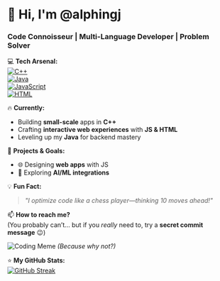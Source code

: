 # 👋 Hi, I'm **@alphingj**  
### **Code Connoisseur | Multi-Language Developer | Problem Solver**  

💻 **Tech Arsenal:**  
[![C++](https://img.shields.io/badge/C++-Expert-blue?logo=c%2B%2B&logoColor=white)](https://en.cppreference.com/)  
[![Java](https://img.shields.io/badge/Java-Proficient-orange?logo=openjdk)](https://www.java.com/)  
[![JavaScript](https://img.shields.io/badge/JavaScript-Dev-yellow?logo=javascript)](https://developer.mozilla.org/en-US/docs/Web/JavaScript)  
[![HTML](https://img.shields.io/badge/HTML-Creator-red?logo=html5)](https://developer.mozilla.org/en-US/docs/Web/HTML)  

🔥 **Currently:**  
- Building **small-scale** apps in **C++**  
- Crafting **interactive web experiences** with **JS & HTML**  
- Leveling up my **Java** for backend mastery  

🚀 **Projects & Goals:**  
 
- 🌐 Designing **web apps** with JS  
- 🤖 Exploring **AI/ML integrations**  

💡 **Fun Fact:**  
> *"I optimize code like a chess player—thinking 10 moves ahead!"*  

📫 **How to reach me?**  
(You probably can’t… but if you *really* need to, try a **secret commit message** 😉)  

![Coding Meme](https://media.giphy.com/media/LmNwrBhejkK9EFP504/giphy.gif) *(Because why not?)*  

⭐ **My GitHub Stats:**  
[![GitHub Streak](https://streak-stats.demolab.com/?user=DenverCoder1)](https://git.io/streak-stats)
